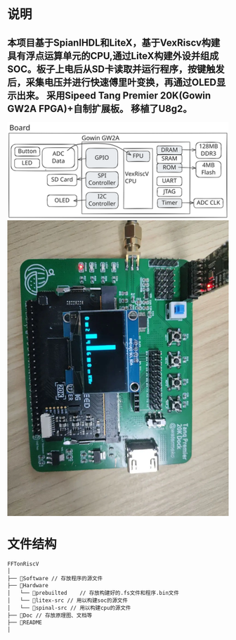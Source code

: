 # 说明
本项目基于SpianlHDL和LiteX，基于VexRiscv构建具有浮点运算单元的CPU,通过LiteX构建外设并组成SOC。板子上电后从SD卡读取并运行程序，按键触发后，采集电压并进行快速傅里叶变换，再通过OLED显示出来。
采用Sipeed Tang Premier 20K(Gowin GW2A FPGA)+自制扩展板。
移植了U8g2。
---
![Board](https://github.com/watermeko/picx-images-hosting/raw/master/all/others/无标题-2024-11-11-0524.2a53vqbd52.svg)
![Running](https://github.com/watermeko/picx-images-hosting/raw/master/all/others/图片.5mntq4uil7.webp)
# 文件结构
```
FFTonRiscV
│
├── 📁Software // 存放程序的源文件
├── 📁Hardware
│   └── 📁prebuilted    // 存放构建好的.fs文件和程序.bin文件
│   └── 📁litex-src // 用以构建soc的源文件
│   └── 📁spinal-src // 用以构建cpu的源文件
├── 📁Doc // 存放原理图、文档等
├── 📄README
│
```
